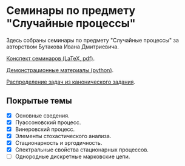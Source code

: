 # Семинары по предмету "Случайные процессы"

Здесь собраны семинары по предмету "Случайные процессы" за авторством Бутакова Ивана Дмитриевича.

[Конспект семинаров (LaTeX, pdf)](./Main.pdf).

[Демонстрационные материалы (python)](./python).

[Распределение задач из канонического задания](./HOMEWORK.md).

## Покрытые темы
- [x] Основные сведения.
- [x] Пуассоновский процесс.
- [x] Винеровский процесс.
- [x] Элементы стохастического анализа.
- [x] Стационарность и эргодичность.
- [x] Спектральные свойства стационарных процессов.
- [ ] Однородные дискретные марковские цепи.